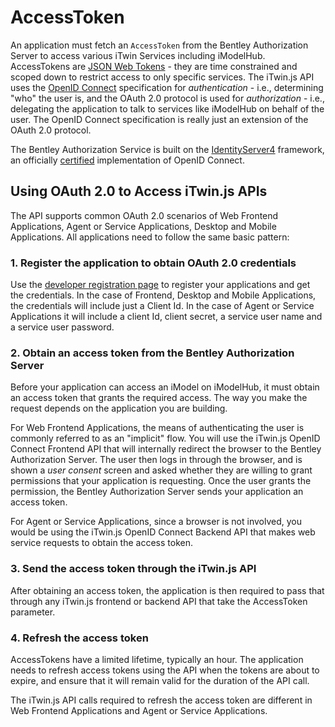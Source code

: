 # AccessToken

An application must fetch an `AccessToken` from the Bentley Authorization Server to access various iTwin Services including iModelHub. AccessTokens are [JSON Web Tokens](https://jwt.io/) - they are time constrained and scoped down to restrict access to only specific services. The iTwin.js API uses the [OpenID Connect](https://openid.net/connect/) specification for _authentication_ - i.e., determining "who" the user is, and the OAuth 2.0 protocol is used for _authorization_ - i.e., delegating the application to talk to services like iModelHub on behalf of the user. The OpenID Connect specification is really just an extension of the OAuth 2.0 protocol.

The Bentley Authorization Service is built on the [IdentityServer4](http://docs.identityserver.io/en/latest/) framework, an officially [certified](https://openid.net/certification/) implementation of OpenID Connect.

## Using OAuth 2.0 to Access iTwin.js APIs

The API supports common OAuth 2.0 scenarios of Web Frontend Applications, Agent or Service Applications, Desktop and Mobile Applications. All applications need to follow the same basic pattern:

### 1. Register the application to obtain OAuth 2.0 credentials

Use the [developer registration page](https://developer.bentley.com/register/) to register your applications and get the credentials. In the case of Frontend, Desktop and Mobile Applications, the credentials will include just a Client Id. In the case of Agent or Service Applications it will include a client Id, client secret, a service user name and a service user password.

### 2. Obtain an access token from the Bentley Authorization Server

Before your application can access an iModel on iModelHub, it must obtain an access token that grants the required access. The way you make the request depends on the application you are building.

For Web Frontend Applications, the means of authenticating the user is commonly referred to as an "implicit" flow. You will use the iTwin.js OpenID Connect Frontend API that will internally redirect the browser to the Bentley Authorization Server. The user then logs in through the browser, and is shown a _user consent_ screen and asked whether they are willing to grant permissions that your application is requesting. Once the user grants the permission, the Bentley Authorization Server sends your application an access token.

For Agent or Service Applications, since a browser is not involved, you would be using the iTwin.js OpenID Connect Backend API that makes web service requests to obtain the access token.

### 3. Send the access token through the iTwin.js API

After obtaining an access token, the application is then required to pass that through any iTwin.js frontend or backend API that take the AccessToken parameter.

### 4. Refresh the access token

AccessTokens have a limited lifetime, typically an hour. The application needs to refresh access tokens using the API when the tokens are about to expire, and ensure that it will remain valid for the duration of the API call.

The iTwin.js API calls required to refresh the access token are different in Web Frontend Applications and Agent or Service Applications.
